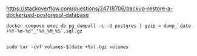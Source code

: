 #

https://stackoverflow.com/questions/24718706/backup-restore-a-dockerized-postgresql-database

```
docker compose exec db pg_dumpall -c -U postgres | gzip > dump_`date +%Y-%m-%d"_"%H_%M_%S`.sql.gz


sudo tar -cvf volumes-$(date +%s).tgz volumes
```

